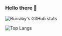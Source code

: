 ### Hello there 👋

![Burraby's GitHub stats](https://github-readme-stats.vercel.app/api?username=42Mockingjay&show_icons=true&theme=onedark)

![Top Langs](https://github-readme-stats.vercel.app/api/top-langs/?username=42Mockingjay&layout=compact&theme=onedark)

<!--
**Dumbledore-web/Dumbledore-web** is a ✨ _special_ ✨ repository because its `README.md` (this file) appears on your GitHub profile.

Here are some ideas to get you started:

- 🔭 I’m currently working on ...
- 🌱 I’m currently learning ...
- 👯 I’m looking to collaborate on ...
- 🤔 I’m looking for help with ...
- 💬 Ask me about ...
- 📫 How to reach me: ...
- 😄 Pronouns: ...
- ⚡ Fun fact: ...
-->
